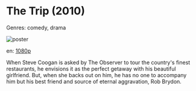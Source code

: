 # The Trip (2010)

Genres: comedy, drama

![poster](http://image.tmdb.org/t/p/w500/9oQs9SwYu3GQD3mafbDskufKmTM.jpg)

en:
  [1080p](magnet:?xt=urn:btih:bf0cce98b5c060cb9a599f12250d64919457de78&dn=The+Trip+%282010%29+1080p+BrRip+x264+-+YIFY&tr=udp%3A%2F%2Ftracker.openbittorrent.com%3A80%2Fannounce&tr=udp%3A%2F%2Fglotorrents.pw%3A6969%2Fannounce&tr=udp%3A%2F%2Ftracker.openbittorrent.com%3A80%2Fannounce&tr=udp%3A%2F%2Ftracker.opentrackr.org%3A1337%2Fannounce&tr=udp%3A%2F%2Fzer0day.to%3A1337%2Fannounce&tr=udp%3A%2F%2Ftracker.coppersurfer.tk%3A6969%2Fannounce)
  


When Steve Coogan is asked by The Observer to tour the country's finest restaurants, he envisions it as the perfect getaway with his beautiful girlfriend. But, when she backs out on him, he has no one to accompany him but his best friend and source of eternal aggravation, Rob Brydon.